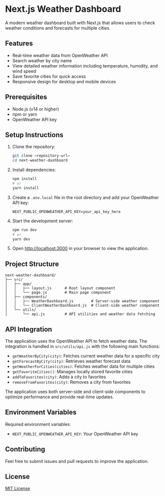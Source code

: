 # Next.js Weather Dashboard

A modern weather dashboard built with Next.js that allows users to check weather conditions and forecasts for multiple cities.

## Features

- Real-time weather data from OpenWeather API
- Search weather by city name
- View detailed weather information including temperature, humidity, and wind speed
- Save favorite cities for quick access
- Responsive design for desktop and mobile devices

## Prerequisites

- Node.js (v14 or higher)
- npm or yarn
- OpenWeather API key

## Setup Instructions

1. Clone the repository:
   ```bash
   git clone <repository-url>
   cd next-weather-dashboard
   ```

2. Install dependencies:
   ```bash
   npm install
   # or
   yarn install
   ```

3. Create a `.env.local` file in the root directory and add your OpenWeather API key:
   ```
   NEXT_PUBLIC_OPENWEATHER_API_KEY=your_api_key_here
   ```

4. Start the development server:
   ```bash
   npm run dev
   # or
   yarn dev
   ```

5. Open [http://localhost:3000](http://localhost:3000) in your browser to view the application.

## Project Structure

```
next-weather-dashboard/
├── src/
│   ├── app/
│   │   ├── layout.js      # Root layout component
│   │   └── page.js        # Main page component
│   ├── components/
│   │   ├── WeatherDashboard.js        # Server-side weather component
│   │   └── ClientWeatherDashboard.js  # Client-side weather component
│   └── utils/
│       └── api.js         # API utilities and weather data fetching
```

## API Integration

The application uses the OpenWeather API to fetch weather data. The integration is handled in `src/utils/api.js` with the following main functions:

- `getWeatherByCity(city)`: Fetches current weather data for a specific city
- `getForecastByCity(city)`: Retrieves weather forecast data
- `getWeatherForCities(cities)`: Fetches weather data for multiple cities
- `getFavoriteCities()`: Manages locally stored favorite cities
- `addToFavorites(city)`: Adds a city to favorites
- `removeFromFavorites(city)`: Removes a city from favorites

The application uses both server-side and client-side components to optimize performance and provide real-time updates.

## Environment Variables

Required environment variables:
- `NEXT_PUBLIC_OPENWEATHER_API_KEY`: Your OpenWeather API key

## Contributing

Feel free to submit issues and pull requests to improve the application.

## License

[MIT License](LICENSE)
